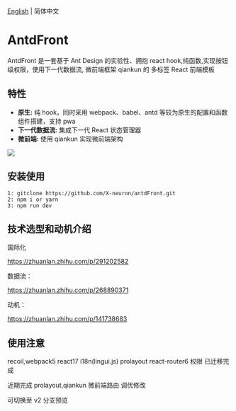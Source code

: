 [English](./README.md) | 简体中文

# AntdFront

AntdFront 是一套基于 Ant Design 的实验性、拥抱 react hook,纯函数,实现按钮级权限，使用下一代数据流, 微前端框架 qiankun 的 多标签 React 前端模板

## 特性

- **原生:** 纯 hook，同时采用 webpack、babel、antd 等较为原生的配置和函数组件搭建，支持 pwa
- **下一代数据流:** 集成下一代 React 状态管理器
- **微前端:** 使用 qiankun 实现微前端架构

<img src="https://i.loli.net/2020/05/18/sRX52JT4yxlkm8e.gif" >

## 安装使用

```
1: gitclone https://github.com/X-neuron/antdFront.git
2: npm i or yarn
3: npm run dev

```

## 技术选型和动机介绍

国际化

https://zhuanlan.zhihu.com/p/291202582

数据流：

https://zhuanlan.zhihu.com/p/268890371

动机：

https://zhuanlan.zhihu.com/p/141738683

## 使用注意

recoil,webpack5 react17 i18n(lingui.js) prolayout react-router6 权限 已迁移完成

近期完成 prolayout,qiankun 微前端路由 调优修改

可切换至 v2 分支预览
